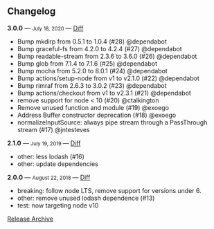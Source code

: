 ## Changelog

**3.0.0** — <small> July 18, 2020 </small> — [Diff](https://github.com/archiverjs/archiver-utils/compare/2.1.0...3.0.0)

* Bump mkdirp from 0.5.1 to 1.0.4 (#28) @dependabot
* Bump graceful-fs from 4.2.0 to 4.2.4 (#27) @dependabot
* Bump readable-stream from 2.3.6 to 3.6.0 (#26) @dependabot
* Bump glob from 7.1.4 to 7.1.6 (#25) @dependabot
* Bump mocha from 5.2.0 to 8.0.1 (#24) @dependabot
* Bump actions/setup-node from v1 to v2.1.0 (#22) @dependabot
* Bump rimraf from 2.6.3 to 3.0.2 (#23) @dependabot
* Bump actions/checkout from v1 to v2.3.1 (#21) @dependabot
* remove support for node < 10 (#20) @ctalkington
* Remove unused function and module (#19) @exoego
* Address Buffer constructor deprecation (#18) @exoego
* normalizeInputSource: always pipe stream through a PassThrough stream (#17) @jntesteves


**2.1.0** — <small> July 19, 2019 </small> — [Diff](https://github.com/archiverjs/archiver-utils/compare/2.0.0...2.1.0)

- other: less lodash (#16)
- other: update dependencies

**2.0.0** — <small> August 22, 2018 </small> — [Diff](https://github.com/archiverjs/archiver-utils/compare/1.3.0...2.0.0)

- breaking: follow node LTS, remove support for versions under 6.
- other: remove unused lodash dependence (#13)
- test: now targeting node v10

[Release Archive](https://github.com/archiverjs/archiver-utils/releases)
